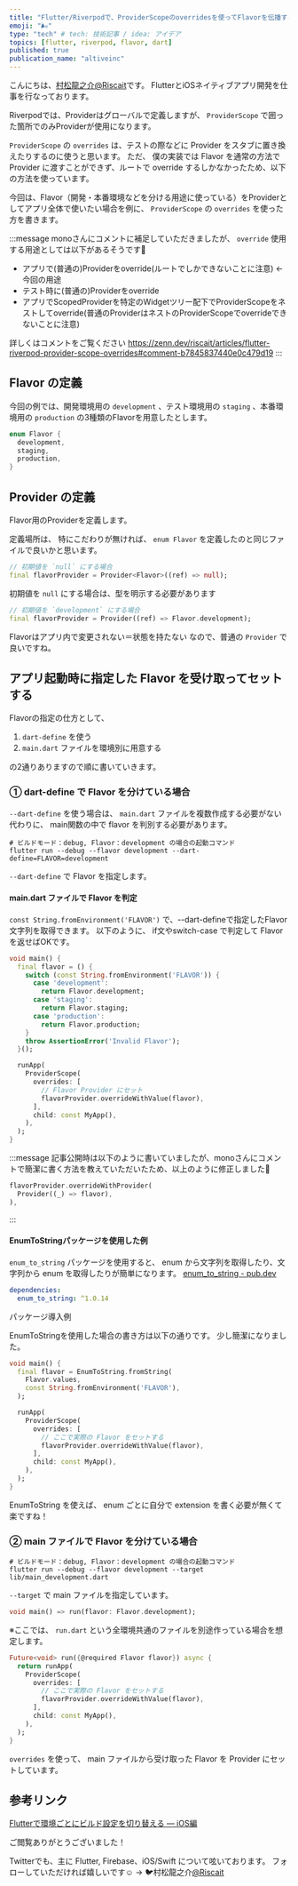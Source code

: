 ```yaml
---
title: "Flutter/Riverpodで、ProviderScopeのoverridesを使ってFlavorを伝播する"
emoji: "🌬"
type: "tech" # tech: 技術記事 / idea: アイデア
topics: [flutter, riverpod, flavor, dart]
published: true
publication_name: "altiveinc"
---
```

こんにちは、[村松龍之介@Riscait](https://twitter.com/riscait)です。
FlutterとiOSネイティブアプリ開発を仕事を行なっております。

Riverpodでは、Providerはグローバルで定義しますが、 `ProviderScope` で囲った箇所でのみProviderが使用になります。

`ProviderScope` の `overrides` は、テストの際などに Provider をスタブに置き換えたりするのに使うと思います。
ただ、 僕の実装では Flavor を通常の方法で Provider に渡すことができず、ルートで override するしかなかったため、以下の方法を使っています。

今回は、Flavor（開発・本番環境などを分ける用途に使っている）をProviderとしてアプリ全体で使いたい場合を例に、
`ProviderScope` の `overrides` を使った方を書きます。

:::message
monoさんにコメントに補足していただきましたが、 `override` 使用する用途としては以下があるそうです🙏
- アプリで(普通の)Providerをoverride(ルートでしかできないことに注意) <-今回の用途
- テスト時に(普通の)Providerをoverride
- アプリでScopedProviderを特定のWidgetツリー配下でProviderScopeをネストしてoverride(普通のProviderはネストのProviderScopeでoverrideできないことに注意)

詳しくはコメントをご覧ください 
https://zenn.dev/riscait/articles/flutter-riverpod-provider-scope-overrides#comment-b7845837440e0c479d19
:::

## Flavor の定義
今回の例では、開発環境用の `development` 、テスト環境用の `staging` 、本番環境用の `production` 
の3種類のFlavorを用意したとします。

```dart
enum Flavor {
  development,
  staging,
  production,
}
```

## Provider の定義
Flavor用のProviderを定義します。

定義場所は、 特にこだわりが無ければ、 `enum Flavor` を定義したのと同じファイルで良いかと思います。

```dart
// 初期値を `null` にする場合
final flavorProvider = Provider<Flavor>((ref) => null);
```
初期値を `null` にする場合は、型を明示する必要があります

```dart
// 初期値を `development` にする場合
final flavorProvider = Provider((ref) => Flavor.development);
```

Flavorはアプリ内で変更されない＝状態を持たない
なので、普通の `Provider` で良いですね。

## アプリ起動時に指定した Flavor を受け取ってセットする
Flavorの指定の仕方として、 

1. `dart-define` を使う
1. `main.dart` ファイルを環境別に用意する

の2通りありますので順に書いていきます。

### ① dart-define で Flavor を分けている場合
`--dart-define` を使う場合は、 `main.dart` ファイルを複数作成する必要がない代わりに、
main関数の中で flavor を判別する必要があります。

```shell
# ビルドモード：debug, Flavor：development の場合の起動コマンド
flutter run --debug --flavor development --dart-define=FLAVOR=development
```
`--dart-define` で Flavor を指定します。

#### main.dart ファイルで Flavor を判定
`const String.fromEnvironment('FLAVOR')` で、--dart-defineで指定したFlavor文字列を取得できます。
以下のように、 if文やswitch-case で判定して Flavor を返せばOKです。

```dart:main.dart
void main() {
  final flavor = () {
    switch (const String.fromEnvironment('FLAVOR')) {
      case 'development':
        return Flavor.development;
      case 'staging':
        return Flavor.staging;
      case 'production':
        return Flavor.production;
    }
    throw AssertionError('Invalid Flavor');
  }();

  runApp(
    ProviderScope(
      overrides: [
        // Flavor Provider にセット
        flavorProvider.overrideWithValue(flavor),
      ],
      child: const MyApp(),
    ),
  );
}
```

:::message
記事公開時は以下のように書いていましたが、monoさんにコメントで簡潔に書く方法を教えていただいたため、以上のように修正しました🙏
```dart
flavorProvider.overrideWithProvider(
  Provider((_) => flavor),
),
```
:::

#### EnumToStringパッケージを使用した例
`enum_to_string` パッケージを使用すると、 enum から文字列を取得したり、文字列から enum を取得したりが簡単になります。
[enum_to_string - pub.dev](https://pub.dev/packages/enum_to_string)

```yaml:pubspec.yaml
dependencies:
  enum_to_string: ^1.0.14
```
パッケージ導入例

EnumToStringを使用した場合の書き方は以下の通りです。
少し簡潔になりました。

```dart:main.dart
void main() {
  final flavor = EnumToString.fromString(
    Flavor.values,
    const String.fromEnvironment('FLAVOR'),
  );

  runApp(
    ProviderScope(
      overrides: [
        // ここで実際の Flavor をセットする
        flavorProvider.overrideWithValue(flavor),
      ],
      child: const MyApp(),
    ),
  );
}
```

EnumToString を使えば、 enum ごとに自分で extension を書く必要が無くて楽ですね！

### ② main ファイルで Flavor を分けている場合
```shell
# ビルドモード：debug, Flavor：development の場合の起動コマンド
flutter run --debug --flavor development --target lib/main_development.dart
```
`--target` で main ファイルを指定しています。

```dart:main_development.dart
void main() => run(flavor: Flavor.development);
```
※ここでは、 `run.dart` という全環境共通のファイルを別途作っている場合を想定します。

```dart:run.dart
Future<void> run({@required Flavor flavor}) async {
  return runApp(
    ProviderScope(
      overrides: [
        // ここで実際の Flavor をセットする
        flavorProvider.overrideWithValue(flavor),
      ],
      child: const MyApp(),
    ),
  );
}
```
`overrides` を使って、 main ファイルから受け取った Flavor を Provider にセットしています。

## 参考リンク
[Flutterで環境ごとにビルド設定を切り替える — iOS編](https://medium.com/flutter-jp/flavor-b952f2d05b5d)

ご閲覧ありがとうございました！

Twitterでも、主に Flutter, Firebase、iOS/Swift について呟いております。
フォローしていただければ嬉しいです☺️ → 🐦村松龍之介[@Riscait](https://twitter.com/riscait) 